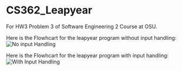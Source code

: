 # CS362_Leapyear
For HW3 Problem 3 of Software Engineering 2 Course at OSU. 

Here is the Flowhcart for the leapyear program without input handling:
![No input Handling](link-to-image)

Here is the Flowhcart for the leapyear program with input handling:
![With Input Handling](link-to-image)
